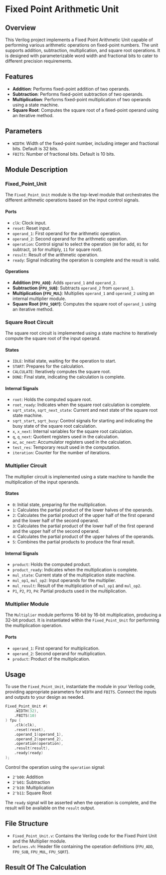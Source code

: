 # Fixed Point Arithmetic Unit

## Overview

This Verilog project implements a Fixed Point Arithmetic Unit capable of performing various arithmetic operations on fixed-point numbers. The unit supports addition, subtraction, multiplication, and square root operations. It is designed with parameterizable word width and fractional bits to cater to different precision requirements.

## Features

- **Addition**: Performs fixed-point addition of two operands.
- **Subtraction**: Performs fixed-point subtraction of two operands.
- **Multiplication**: Performs fixed-point multiplication of two operands using a state machine.
- **Square Root**: Computes the square root of a fixed-point operand using an iterative method.

## Parameters

- `WIDTH`: Width of the fixed-point number, including integer and fractional bits. Default is 32 bits.
- `FBITS`: Number of fractional bits. Default is 10 bits.

## Module Description

### Fixed_Point_Unit

The `Fixed_Point_Unit` module is the top-level module that orchestrates the different arithmetic operations based on the input control signals.

#### Ports

- `clk`: Clock input.
- `reset`: Reset input.
- `operand_1`: First operand for the arithmetic operation.
- `operand_2`: Second operand for the arithmetic operation.
- `operation`: Control signal to select the operation (`00` for add, `01` for subtract, `10` for multiply, `11` for square root).
- `result`: Result of the arithmetic operation.
- `ready`: Signal indicating the operation is complete and the result is valid.

#### Operations

- **Addition (`FPU_ADD`)**: Adds `operand_1` and `operand_2`.
- **Subtraction (`FPU_SUB`)**: Subtracts `operand_2` from `operand_1`.
- **Multiplication (`FPU_MUL`)**: Multiplies `operand_1` and `operand_2` using an internal multiplier module.
- **Square Root (`FPU_SQRT`)**: Computes the square root of `operand_1` using an iterative method.

### Square Root Circuit

The square root circuit is implemented using a state machine to iteratively compute the square root of the input operand.

#### States

- `IDLE`: Initial state, waiting for the operation to start.
- `START`: Prepares for the calculation.
- `CALCULATE`: Iteratively computes the square root.
- `DONE`: Final state, indicating the calculation is complete.

#### Internal Signals

- `root`: Holds the computed square root.
- `root_ready`: Indicates when the square root calculation is complete.
- `sqrt_state`, `sqrt_next_state`: Current and next state of the square root state machine.
- `sqrt_start`, `sqrt_busy`: Control signals for starting and indicating the busy state of the square root calculation.
- `x`, `x_next`: Internal variables for the square root calculation.
- `q`, `q_next`: Quotient registers used in the calculation.
- `ac`, `ac_next`: Accumulator registers used in the calculation.
- `test_res`: Temporary result used in the computation.
- `iteration`: Counter for the number of iterations.

### Multiplier Circuit

The multiplier circuit is implemented using a state machine to handle the multiplication of the input operands.

#### States

- `0`: Initial state, preparing for the multiplication.
- `1`: Calculates the partial product of the lower halves of the operands.
- `2`: Calculates the partial product of the upper half of the first operand and the lower half of the second operand.
- `3`: Calculates the partial product of the lower half of the first operand and the upper half of the second operand.
- `4`: Calculates the partial product of the upper halves of the operands.
- `5`: Combines the partial products to produce the final result.

#### Internal Signals

- `product`: Holds the computed product.
- `product_ready`: Indicates when the multiplication is complete.
- `mul_state`: Current state of the multiplication state machine.
- `mul_op1`, `mul_op2`: Input operands for the multiplier.
- `mul_result`: Result of the multiplication of `mul_op1` and `mul_op2`.
- `P1`, `P2`, `P3`, `P4`: Partial products used in the multiplication.

### Multiplier Module

The `Multiplier` module performs 16-bit by 16-bit multiplication, producing a 32-bit product. It is instantiated within the `Fixed_Point_Unit` for performing the multiplication operation.

#### Ports

- `operand_1`: First operand for multiplication.
- `operand_2`: Second operand for multiplication.
- `product`: Product of the multiplication.

## Usage

To use the `Fixed_Point_Unit`, instantiate the module in your Verilog code, providing appropriate parameters for `WIDTH` and `FBITS`. Connect the inputs and outputs to your design as needed.

```verilog
Fixed_Point_Unit #(
    .WIDTH(32),
    .FBITS(10)
) fpu (
    .clk(clk),
    .reset(reset),
    .operand_1(operand_1),
    .operand_2(operand_2),
    .operation(operation),
    .result(result),
    .ready(ready)
);
```

Control the operation using the `operation` signal:
- `2'b00`: Addition
- `2'b01`: Subtraction
- `2'b10`: Multiplication
- `2'b11`: Square Root

The `ready` signal will be asserted when the operation is complete, and the result will be available on the `result` output.

## File Structure

- `Fixed_Point_Unit.v`: Contains the Verilog code for the Fixed Point Unit and the Multiplier module.
- `Defines.vh`: Header file containing the operation definitions (`FPU_ADD`, `FPU_SUB`, `FPU_MUL`, `FPU_SQRT`).


## Result Of The Calculation
